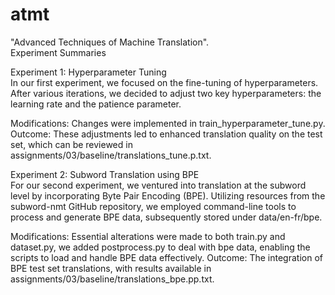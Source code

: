 # atmt 
"Advanced Techniques of Machine Translation".\
Experiment Summaries

Experiment 1: Hyperparameter Tuning\
In our first experiment, we focused on the fine-tuning of hyperparameters. After various iterations, we decided to adjust two key hyperparameters: the learning rate and the patience parameter.

Modifications: Changes were implemented in train_hyperparameter_tune.py.\
Outcome: These adjustments led to enhanced translation quality on the test set, which can be reviewed in assignments/03/baseline/translations_tune.p.txt.

Experiment 2: Subword Translation using BPE\
For our second experiment, we ventured into translation at the subword level by incorporating Byte Pair Encoding (BPE). Utilizing resources from the subword-nmt GitHub repository, we employed command-line tools to process and generate BPE data, subsequently stored under data/en-fr/bpe.

Modifications: Essential alterations were made to both train.py and dataset.py, we added postprocess.py to deal with bpe data, enabling the scripts to load and handle BPE data effectively.
Outcome: The integration of BPE test set translations, with results available in assignments/03/baseline/translations_bpe.pp.txt.
